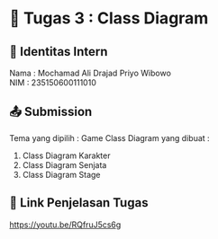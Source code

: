 # 📁 Tugas 3 : Class Diagram

## 👤 Identitas Intern
Nama : Mochamad Ali Drajad Priyo Wibowo          
NIM  : 235150600111010

## 📤 Submission

Tema yang dipilih : Game
Class Diagram yang dibuat : 
1. Class Diagram Karakter
2. Class Diagram Senjata
3. Class Diagram Stage

## 🔗 Link Penjelasan Tugas

https://youtu.be/RQfruJ5cs6g

